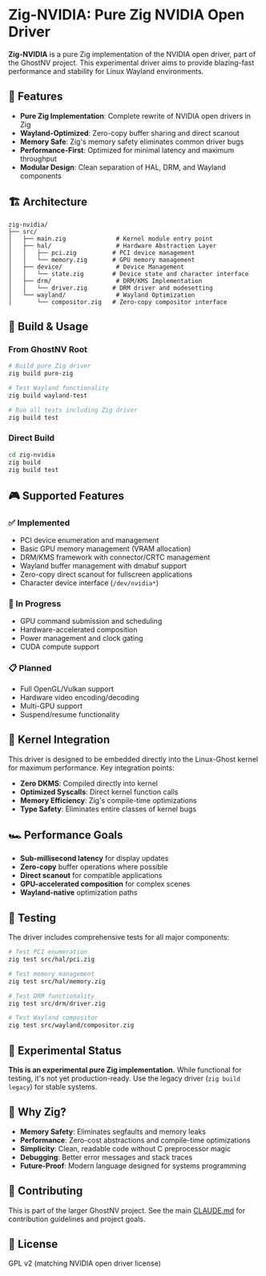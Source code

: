 # Zig-NVIDIA: Pure Zig NVIDIA Open Driver

**Zig-NVIDIA** is a pure Zig implementation of the NVIDIA open driver, part of the GhostNV project. This experimental driver aims to provide blazing-fast performance and stability for Linux Wayland environments.

## 🎯 Features

- **Pure Zig Implementation**: Complete rewrite of NVIDIA open drivers in Zig
- **Wayland-Optimized**: Zero-copy buffer sharing and direct scanout
- **Memory Safe**: Zig's memory safety eliminates common driver bugs
- **Performance-First**: Optimized for minimal latency and maximum throughput
- **Modular Design**: Clean separation of HAL, DRM, and Wayland components

## 🏗️ Architecture

```
zig-nvidia/
├── src/
│   ├── main.zig              # Kernel module entry point
│   ├── hal/                  # Hardware Abstraction Layer
│   │   ├── pci.zig          # PCI device management
│   │   └── memory.zig       # GPU memory management
│   ├── device/               # Device Management
│   │   └── state.zig        # Device state and character interface
│   ├── drm/                  # DRM/KMS Implementation
│   │   └── driver.zig       # DRM driver and modesetting
│   └── wayland/              # Wayland Optimization
│       └── compositor.zig   # Zero-copy compositor interface
```

## 🚀 Build & Usage

### From GhostNV Root

```bash
# Build pure Zig driver
zig build pure-zig

# Test Wayland functionality
zig build wayland-test

# Run all tests including Zig driver
zig build test
```

### Direct Build

```bash
cd zig-nvidia
zig build
zig build test
```

## 🎮 Supported Features

### ✅ Implemented
- PCI device enumeration and management
- Basic GPU memory management (VRAM allocation)
- DRM/KMS framework with connector/CRTC management
- Wayland buffer management with dmabuf support
- Zero-copy direct scanout for fullscreen applications
- Character device interface (`/dev/nvidia*`)

### 🚧 In Progress
- GPU command submission and scheduling
- Hardware-accelerated composition
- Power management and clock gating
- CUDA compute support

### 📋 Planned
- Full OpenGL/Vulkan support
- Hardware video encoding/decoding
- Multi-GPU support
- Suspend/resume functionality

## 🔧 Kernel Integration

This driver is designed to be embedded directly into the Linux-Ghost kernel for maximum performance. Key integration points:

- **Zero DKMS**: Compiled directly into kernel
- **Optimized Syscalls**: Direct kernel function calls
- **Memory Efficiency**: Zig's compile-time optimizations
- **Type Safety**: Eliminates entire classes of kernel bugs

## 🏎️ Performance Goals

- **Sub-millisecond latency** for display updates
- **Zero-copy** buffer operations where possible
- **Direct scanout** for compatible applications
- **GPU-accelerated composition** for complex scenes
- **Wayland-native** optimization paths

## 🧪 Testing

The driver includes comprehensive tests for all major components:

```bash
# Test PCI enumeration
zig test src/hal/pci.zig

# Test memory management
zig test src/hal/memory.zig

# Test DRM functionality
zig test src/drm/driver.zig

# Test Wayland compositor
zig test src/wayland/compositor.zig
```

## 🔬 Experimental Status

**This is an experimental pure Zig implementation.** While functional for testing, it's not yet production-ready. Use the legacy driver (`zig build legacy`) for stable systems.

## 🌟 Why Zig?

- **Memory Safety**: Eliminates segfaults and memory leaks
- **Performance**: Zero-cost abstractions and compile-time optimizations
- **Simplicity**: Clean, readable code without C preprocessor magic
- **Debugging**: Better error messages and stack traces
- **Future-Proof**: Modern language designed for systems programming

## 🤝 Contributing

This is part of the larger GhostNV project. See the main [CLAUDE.md](../CLAUDE.md) for contribution guidelines and project goals.

## 📄 License

GPL v2 (matching NVIDIA open driver license)